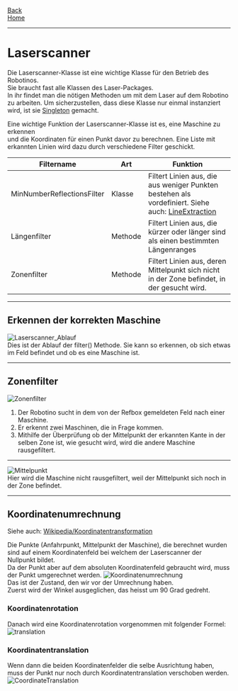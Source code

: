 [Back](wikisolidus)  
[Home](home)  
***

# Laserscanner

Die Laserscanner-Klasse ist eine wichtige Klasse für den Betrieb des Robotinos.  
Sie braucht fast alle Klassen des Laser-Packages.  
In ihr findet man die nötigen Methoden um mit dem Laser auf dem Robotino zu arbeiten. 
Um sicherzustellen, dass diese Klasse nur einmal instanziert wird, ist sie [Singleton](Singleton) gemacht.
   
Eine wichtige Funktion der Laserscanner-Klasse ist es, eine Maschine zu erkennen  
und die Koordinaten für einen Punkt davor zu berechnen.
Eine Liste mit erkannten Linien wird dazu durch verschiedene Filter geschickt.  

| Filtername | Art | Funktion |  
| -------- | -------- | -------- |  
| MinNumberReflectionsFilter | Klasse | Filtert Linien aus, die aus weniger Punkten bestehen als vordefiniert. Siehe auch: [LineExtraction](LineExtraction) |  
| Längenfilter | Methode | Filtert Linien aus, die kürzer oder länger sind als einen bestimmten Längenranges |  
| Zonenfilter | Methode | Filtert Linien aus, deren Mittelpunkt sich nicht in der Zone befindet, in der gesucht wird. |  
*** 
## Erkennen der korrekten Maschine
![Laserscanner_Ablauf](https://gitlab.com/solidus/hefei/uploads/c7b268c71b898ae86618c55099c2163c/Laserscanner_Ablauf.JPG)  
Dies ist der Ablauf der filter() Methode. Sie kann so erkennen, ob sich etwas im Feld befindet und ob es eine Maschine ist.
***
## Zonenfilter
![Zonenfilter](https://gitlab.com/solidus/hefei/uploads/c5c3ed08a385eeb83627dfad3541a558/Zonenfilter.JPG)  
1. Der Robotino sucht in dem von der Refbox gemeldeten Feld nach einer Maschine.
2. Er erkennt zwei Maschinen, die in Frage kommen.
3. Mithilfe der Überprüfung ob der Mittelpunkt der erkannten Kante in der selben Zone ist, wie gesucht wird, wird die andere Maschine rausgefiltert.

***

![Mittelpunkt](https://gitlab.com/solidus/hefei/uploads/e4533bfbe15334df738d41d9c2ab5bed/Mittelpunkt.JPG)  
Hier wird die Maschine nicht rausgefiltert, weil der Mittelpunkt sich noch in der Zone befindet.
***
## Koordinatenumrechnung
Siehe auch: [Wikipedia/Koordinatentransformation](https://de.wikipedia.org/wiki/Koordinatentransformation)  
  
Die Punkte (Anfahrpunkt, Mittelpunkt der Maschine), die berechnet wurden sind auf einem Koordinatenfeld bei welchem der Laserscanner der Nullpunkt bildet.  
Da der Punkt aber auf dem absoluten Koordinatenfeld gebraucht wird, muss der Punkt umgerechnet werden.
![Koordinatenumrechnung](https://gitlab.com/solidus/hefei/uploads/5a3c5468e2204352509efb44447cc7f3/Koordinatenumrechnung.JPG)  
Das ist der Zustand, den wir vor der Umrechnung haben.  
Zuerst wird der Winkel ausgeglichen, das heisst um 90 Grad gedreht.  
### Koordinatenrotation
Danach wird eine Koordinatenrotation vorgenommen mit folgender Formel:
![translation](https://gitlab.com/solidus/hefei/uploads/11610a35d510e83181e5cf3b74676d55/translation.JPG)  
### Koordinatentranslation
Wenn dann die beiden Koordinatenfelder die selbe Ausrichtung haben, muss der Punkt nur noch durch Koordinatentranslation verschoben werden.
![CoordinateTranslation](https://gitlab.com/solidus/hefei/uploads/1f7570ee45f0e1b8e86e3f993f3fe34d/CoordinateTranslation.png)
